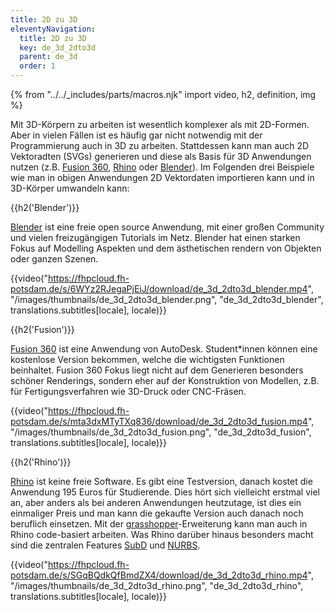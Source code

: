 ```yaml
---
title: 2D zu 3D
eleventyNavigation:
  title: 2D zu 3D
  key: de_3d_2dto3d
  parent: de_3d
  order: 1
---
```


{% from "../../_includes/parts/macros.njk" import video, h2, definition, img %}

Mit 3D-Körpern zu arbeiten ist wesentlich komplexer als mit 2D-Formen. Aber in vielen Fällen ist es häufig gar nicht notwendig mit der Programmierung auch in 3D zu arbeiten. Stattdessen kann man auch 2D Vektoradten (SVGs) generieren und diese als Basis für 3D Anwendungen nutzen (z.B. [Fusion 360](https://www.autodesk.com/products/fusion-360/overview), [Rhino](https://www.rhino3d.com/) oder [Blender](https://www.blender.org/)). Im Folgenden drei Beispiele wie man in obigen Anwendungen 2D Vektordaten importieren kann und in 3D-Körper umwandeln kann:

{{h2('Blender')}}

[Blender](https://www.blender.org/) ist eine freie open source Anwendung, mit einer großen Community und vielen freizugängigen Tutorials im Netz. Blender hat einen starken Fokus auf Modelling Aspekten und dem ästhetischen rendern von Objekten oder ganzen Szenen.

{{video("https://fhpcloud.fh-potsdam.de/s/6WYz2RJegaPjEiJ/download/de_3d_2dto3d_blender.mp4", "/images/thumbnails/de_3d_2dto3d_blender.png", "de_3d_2dto3d_blender", translations.subtitles[locale], locale)}}
<!--
de:https://fhpcloud.fh-potsdam.de/s/6WYz2RJegaPjEiJ
en:https://fhpcloud.fh-potsdam.de/s/2R6pjq9QYrpKRfX
-->

{{h2('Fusion')}}

[Fusion 360](https://www.autodesk.com/products/fusion-360/overview) ist eine Anwendung von AutoDesk. Student*innen können eine kostenlose Version bekommen, welche die wichtigsten Funktionen beinhaltet. Fusion 360 Fokus liegt nicht auf dem Generieren besonders schöner Renderings, sondern eher auf der Konstruktion von Modellen, z.B. für Fertigungsverfahren wie 3D-Druck oder CNC-Fräsen. 

{{video("https://fhpcloud.fh-potsdam.de/s/mta3dxMTyTXq836/download/de_3d_2dto3d_fusion.mp4", "/images/thumbnails/de_3d_2dto3d_fusion.png", "de_3d_2dto3d_fusion", translations.subtitles[locale], locale)}}
<!--
de:https://fhpcloud.fh-potsdam.de/s/mta3dxMTyTXq836
en:https://fhpcloud.fh-potsdam.de/s/tiXjtK65pXadd6X
-->

{{h2('Rhino')}}

[Rhino](https://www.rhino3d.com/) ist keine freie Software. Es gibt eine Testversion, danach kostet die Anwendung 195 Euros für Studierende. Dies hört sich vielleicht erstmal viel an, aber anders als bei anderen Anwendungen heutzutage, ist dies ein einmaliger Preis und man kann die gekaufte Version auch danach noch beruflich einsetzen. Mit der [grasshopper](https://www.rhino3d.com/6/new/grasshopper/)-Erweiterung kann man auch in Rhino code-basiert arbeiten. Was Rhino darüber hinaus besonders macht sind die zentralen Features [SubD](https://www.rhino3d.com/features/subd/) und [NURBS](https://www.rhino3d.com/features/nurbs).

{{video("https://fhpcloud.fh-potsdam.de/s/SGqBQdkQfBmdZX4/download/de_3d_2dto3d_rhino.mp4", "/images/thumbnails/de_3d_2dto3d_rhino.png", "de_3d_2dto3d_rhino", translations.subtitles[locale], locale)}}
<!--
de:https://fhpcloud.fh-potsdam.de/s/SGqBQdkQfBmdZX4
en:https://fhpcloud.fh-potsdam.de/s/XZYkW7GCTizXysq
-->
